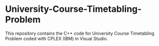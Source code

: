 # University-Course-Timetabling-Problem
This repository contains the C++ code for University Course Timetabling Problem coded with CPLEX (IBM) in Visual Studio.

